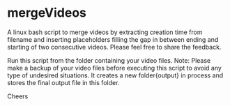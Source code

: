# mergeVideos

A linux bash script to merge videos by extracting creation time from filename and inserting placeholders filling the gap in between ending and starting of two consecutive videos. Please feel free to share the feedback. 

Run this script from the folder containing your video files. Note: Please make a backup of your video files before executing this script to avoid any type of undesired situations. It creates a new folder{output} in process and stores the final output file in this folder.

Cheers 
